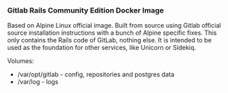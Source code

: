 ### Gitlab Rails Community Edition Docker Image
Based on Alpine Linux official image.
Built from source using Gitlab official source installation instructions with a
bunch of Alpine specific fixes.
This only contains the Rails code of GitLab, nothing else. It is intended to be
used as the foundation for other services, like Unicorn or Sidekiq.

Volumes:
- /var/opt/gitlab - config, repositories and postgres data
- /var/log - logs
